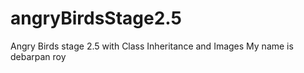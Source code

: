 # angryBirdsStage2.5
Angry Birds stage 2.5 with Class Inheritance and Images
My name is debarpan roy
